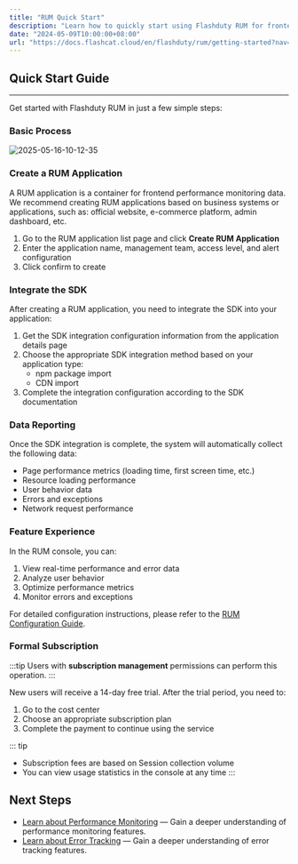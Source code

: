 ```yaml
---
title: "RUM Quick Start"
description: "Learn how to quickly start using Flashduty RUM for frontend performance monitoring"
date: "2024-05-09T10:00:00+08:00"
url: "https://docs.flashcat.cloud/en/flashduty/rum/getting-started?nav=01JCQ7A4N4WRWNXW8EWEHXCMF5"
---
```


## Quick Start Guide

---

Get started with Flashduty RUM in just a few simple steps:

### Basic Process

![2025-05-16-10-12-35](https://docs-cdn.flashcat.cloud/imges/png/d07dcc491678ab93ca5fe2302631913a.png)

### Create a RUM Application

A RUM application is a container for frontend performance monitoring data. We recommend creating RUM applications based on business systems or applications, such as: official website, e-commerce platform, admin dashboard, etc.

1. Go to the RUM application list page and click **Create RUM Application**
2. Enter the application name, management team, access level, and alert configuration
3. Click confirm to create

### Integrate the SDK

After creating a RUM application, you need to integrate the SDK into your application:

1. Get the SDK integration configuration information from the application details page
2. Choose the appropriate SDK integration method based on your application type:
   - npm package import
   - CDN import
3. Complete the integration configuration according to the SDK documentation

### Data Reporting

Once the SDK integration is complete, the system will automatically collect the following data:

- Page performance metrics (loading time, first screen time, etc.)
- Resource loading performance
- User behavior data
- Errors and exceptions
- Network request performance

### Feature Experience

<!-- ![2025-05-15-20-41-54](https://docs-cdn.flashcat.cloud/imges/png/b28b6692858dcf5d726800d2e7bd0857.png) -->

In the RUM console, you can:

1. View real-time performance and error data
2. Analyze user behavior
3. Optimize performance metrics
4. Monitor errors and exceptions

For detailed configuration instructions, please refer to the [RUM Configuration Guide](https://docs.flashcat.cloud/en/flashduty/advanced-configuration?nav=01JCQ7A4N4WRWNXW8EWEHXCMF5).

### Formal Subscription

:::tip
Users with **subscription management** permissions can perform this operation.
:::

New users will receive a 14-day free trial. After the trial period, you need to:

1. Go to the cost center
2. Choose an appropriate subscription plan
3. Complete the payment to continue using the service

::: tip

- Subscription fees are based on Session collection volume
- You can view usage statistics in the console at any time
  :::

## Next Steps

- [Learn about Performance Monitoring](https://docs.flashcat.cloud/en/flashduty/getting-started?nav=01JCQ7A4N4WRWNXW8EWEHXCMF5) — Gain a deeper understanding of performance monitoring features.
- [Learn about Error Tracking](https://docs.flashcat.cloud/en/flashduty/getting-started?nav=01JCQ7A4N4WRWNXW8EWEHXCMF5) — Gain a deeper understanding of error tracking features. 